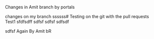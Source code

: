 Changes in Amit branch by portals



changes on   my branch    ssssss# Testing on the git with the pull requests
Test1
sfdfsdff
sdfsf
sdfsf
sdfsdf

sdfsf
Again By Amit bR
